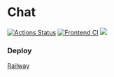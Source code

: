 # Chat
[![Actions Status](https://github.com/likurg42/frontend-project-12/workflows/hexlet-check/badge.svg)](https://github.com/likurg42/frontend-project-12/actions)
[![Frontend CI](https://github.com/likurg42/frontend-project-12/actions/workflows/fronend-ci.yml/badge.svg)](https://github.com/likurg42/frontend-project-12/actions/workflows/fronend-ci.yml)
<a href="https://codeclimate.com/github/likurg42/frontend-project-12/maintainability"><img src="https://api.codeclimate.com/v1/badges/56ece09e72c6fbef0a6e/maintainability" /></a>

### Deploy
[Railway](https://frontend-project-12-production-4107.up.railway.app/)

